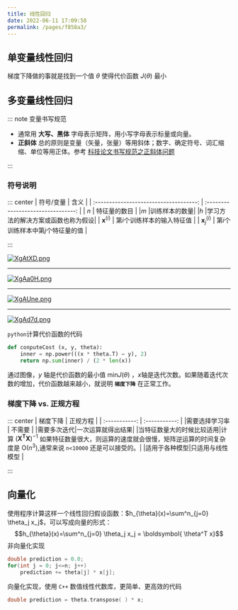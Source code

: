 ```yaml
---
title: 线性回归
date: 2022-06-11 17:09:58
permalink: /pages/f858a3/
---
```



## 单变量线性回归

梯度下降做的事就是找到一个值 $\theta$ 使得代价函数 $J(\theta)$ 最小


## 多变量线性回归

::: note 变量书写规范
- 通常用 **大写、黑体** 字母表示矩阵，用小写字母表示标量或向量。
- **正斜体** 总的原则是变量（矢量，张量）等用斜体；数字、确定符号、词汇缩缩、单位等用正体。参考 [科技论文书写规范之正斜体问题](https://blog.csdn.net/wanjiac/article/details/106085105)

:::


### 符号说明
::: center
|               符号/变量                |                含义                |
| :------------------------------------: | :--------------------------------: |
|                  $n$                   |            特征量的数目            |
|$m$                                     |训练样本的数量|
|$h$ |学习方法的解决方案或函数也称为假设|
|   $\boldsymbol{x}^{\left(i \right)}$   |    第$i$个训练样本的输入特征值     |
| $\boldsymbol{x}^{\left(i \right)}_{j}$ | 第$i$个训练样本中第$j$个特征量的值 |


:::

[![XgAtXD.png](https://s1.ax1x.com/2022/06/11/XgAtXD.png)](https://imgtu.com/i/XgAtXD#pic_center)



---
[![XgAa0H.png](https://s1.ax1x.com/2022/06/11/XgAa0H.png)](https://imgtu.com/i/XgAa0H#pic_center)

---
[![XgAUne.png](https://s1.ax1x.com/2022/06/11/XgAUne.png)](https://imgtu.com/i/XgAUne)

---
[![XgAd7d.png](https://s1.ax1x.com/2022/06/11/XgAd7d.png)](https://imgtu.com/i/XgAd7d)


`python`计算代价函数的代码
```python
def conputeCost (x, y, theta):
    inner = np.power(((x * theta.T) – y), 2)
    return np.sum(inner) / (2 * len(x))
```
通过图像，$y$ 轴是代价函数的最小值 $\mathrm{min}J(\theta)$ ，$x$轴是迭代次数。如果随着迭代次数的增加，代价函数越来越小，就说明 **`梯度下降`** 在正常工作。

### 梯度下降 vs. 正规方程
::: center
| 梯度下降      |    正规方程   |
| :-----------: | :-----------: |
|需要选择学习率  |   不需要     |
|需要多次迭代|一次运算就得出结果|
|当特征数量大的时候比较适用|计算 $(\boldsymbol{X^TX})^{-1}$ 如果特征数量很大，则运算的速度就会很慢，矩阵逆运算的时间复杂度是 $\mathrm{O}(n^3)$,通常来说 `n<10000` 还是可以接受的。|
|适用于各种模型|只适用与线性模型    |


:::

## 向量化
使用程序计算这样一个线性回归假设函数：$h_{\theta}(x)=\sum^n_{j=0} \theta_j x_j$，可以写成向量的形式：
$$h_{\theta}(x)=\sum^n_{j=0} \theta_j x_j = \boldsymbol{ \theta^T x}$$
非向量化实现
```c
double prediction = 0.0;
for(int j = 0; j<=n; j++)
    prediction += theta[j] * x[j];
```

向量化实现，使用 `C++` 数值线性代数库，更简单、更高效的代码
```c
double prediction = theta.transpose( ) * x;
```